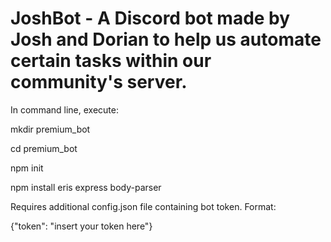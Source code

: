 # JoshBot - A Discord bot made by Josh and Dorian to help us automate certain tasks within our community's server.


In command line, execute:


  mkdir premium_bot
  
  
  cd premium_bot
  
  
  npm init
  
  
  npm install eris express body-parser


 


Requires additional config.json file containing bot token. Format:


{"token": "insert your token here"}
